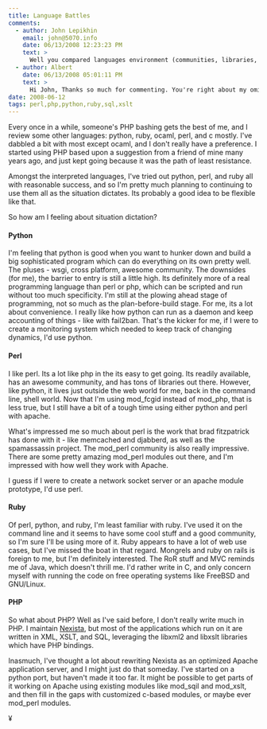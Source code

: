 ```yaml
---
title: Language Battles
comments:
  - author: John Lepikhin
    email: john@5070.info
    date: 06/13/2008 12:23:23 PM
    text: >
      Well you compared languages environment (communities, libraries, projects written on it), but not the languages itself and not it's realizations.<br/><br/> - Current PHP interpreter is extremely slow. Even simple programs like empty cycle (for (0..1000){}) perl computes 2 times faster (python is a little faster than PHP, Ocaml is 6 times faster).<br/><br/> - Perl 6, Python and Ocaml can be compiled into bytecode or native code. It makes this languages rather more effective.<br/><br/> - Ocaml like many other functional languages is lazy language. It will not compute expression until it's value is required. For example (on PHP/Perl): $a = some_function_that_takes_much_CPU(). PHP/Perl/Python/Ruby will call this function even if $a will not be used in the future. But not Ocaml. Also, it will not calculate that empty cycle if its value isn't required (yes, cycles have values in functional languages).<br/><br/> - Perl 6, Python, Ocaml, Ruby allows to develop in functional, imperative, object-oriented paradigms. PHP only imperative (PHP 5 has some minimal possibilities to object-oriented paradigm).<br/><br/> - Perl, Python, Ruby and PHP has dynamic type-checking. It allows fast programming, but it much slower on run and allows much more hidden mistakes in code. Ocaml has static implicit typing system.<br/><br/> - PHP language developers have some strange understanding of objects/modules and its usage. In PHP objects are usable for namespacing only.<br/><br/> - In PHP there is no difference between array and hash table. In PHP every array is hash table and vice versa. Yes, this is easier for programmers, but it also slow down interpreter.<br/><br/> - PHP, Ocaml (have no information about Python and Ruby) do not know anything about characters, charsets and languages. They work with bytes and byte sequences. Perl knows it. For example, russian language is widely use charsets koi8-r, cp1251, cp866 and iso8859-5. I can say to Perl: this opened file is in cp1251, program text (strings in it) is in UTF-8. Perl will convert them all into some internal charset. Developer is able to use national characters in regexps, all string functions etc.<br/><br/> - Perl programs can be written on any language. You can use chinese hieroglyphs to name your variables and functions.<br/><br/> - Ocaml and Perl have language preprocessors. It allows to easily extend language syntax and even develop preprocessor to compile your very own language. For example, with camlp4 (Ocaml pre-processor pretty printer) I developed extension which allows to write SQL expressions right in Ocaml code; SQL syntax and types are checked at program compile time.<br/><br/>Web-programming is not depend on language syntax or features. It depends on what technologies language can provide. Most important are XML+XSL, databases engines communications, preloaded/daemon work (FastCGI or Apache module). Almost all languages have bindings to libxml2, libxsl2, libmysqlclient, libpq, libfcgid, etc. Ocaml even have its own webserver with very nice features - Ocsigen.
  - author: Albert
    date: 06/13/2008 05:01:11 PM
    text: >
      Hi John, Thanks so much for commenting. You're right about my omission on language specific - its because I don't know enough about computer programming to clearly understand the differences between static, imperative, and dynamic type-checking characteristics.<br/><br/>I'm glad you said that about web programming! I've chosen my development strategies around those points: using xsl and xml via libxml2 and libxslt, standard sql (prepared in xml format), database abstraction layer, and mod_fcgid. The little programming I do in PHP consists of caching (http headers), authentication and sessions (I want to eventually use http auth instead though), and stream editing for stuff like manipulating dates.<br/><br/>It is possible to compile PHP with the Roadsend PHP Compiler.<br/><br/>I saw ocsigen - looks really cool, but I think OCAML is over my head.<br/><br/>Perl 6 looks very interesting, and I like what I know about perl so far, so I'll likely use it more in the future.
date: 2008-06-12
tags: perl,php,python,ruby,sql,xslt
---
```

Every once in a while, someone's PHP bashing gets the best of me, and I review some other languages: python, ruby, ocaml, perl, and c mostly. I've dabbled a bit with most except ocaml, and I don't really have a preference. I started using PHP based upon a suggestion from a friend of mine many years ago, and just kept going because it was the path of least resistance.

Amongst the interpreted languages, I've tried out python, perl, and ruby all with reasonable success, and so I'm pretty much planning to continuing to use them all as the situation dictates. Its probably a good idea to be flexible like that.

So how am I feeling about situation dictation?

#### Python

I'm feeling that python is good when you want to hunker down and build a big sophisticated program which can do everything on its own pretty well. The pluses - wsgi, cross platform, awesome community. The downsides (for me), the barrier to entry is still a little high. Its definitely more of a real programming language than perl or php, which can be scripted and run without too much specificity. I'm still at the plowing ahead stage of programming, not so much as the plan-before-build stage. For me, its a lot about convenience. I really like how python can run as a daemon and keep accounting of things - like with fail2ban. That's the kicker for me, if I were to create a monitoring system which needed to keep track of changing dynamics, I'd use python.

#### Perl

I like perl. Its a lot like php in the its easy to get going. Its readily available, has an awesome community, and has tons of libraries out there. However, like python, it lives just outside the web world for me, back in the command line, shell world. Now that I'm using mod_fcgid instead of mod_php, that is less true, but I still have a bit of a tough time using either python and perl with apache.

What's impressed me so much about perl is the work that brad fitzpatrick has done with it - like memcached and djabberd, as well as the spamassassin project. The mod_perl community is also really impressive. There are some pretty amazing mod_perl modules out there, and I'm impressed with how well they work with Apache.

I guess if I were to create a network socket server or an apache module prototype, I'd use perl.

#### Ruby

Of perl, python, and ruby, I'm least familiar with ruby. I've used it on the command line and it seems to have some cool stuff and a good community, so I'm sure I'll be using more of it. Ruby appears to have a lot of web use cases, but I've missed the boat in that regard. Mongrels and ruby on rails is foreign to me, but I'm definitely interested. The RoR stuff and MVC reminds me of Java, which doesn't thrill me. I'd rather write in C, and only concern myself with running the code on free operating systems like FreeBSD and GNU/Linux.

#### PHP

So what about PHP? Well as I've said before, I don't really write much in PHP. I maintain <a href="http://www.nexista.org/blog/">Nexista</a>, but most of the applications which run on it are written in XML, XSLT, and SQL, leveraging the libxml2 and libxslt libraries which have PHP bindings.

Inasmuch, I've thought a lot about rewriting Nexista as an optimized Apache application server, and I might just do that someday. I've started on a python port, but haven't made it too far. It might be possible to get parts of it working on Apache using existing modules like mod_sqil and mod_xslt, and then fill in the gaps with customized c-based modules, or maybe ever mod_perl modules.

¥

